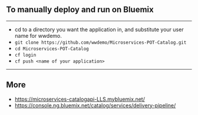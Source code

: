 ## To manually deploy and run on Bluemix
---
* cd to a directory you want the application in, and substitute your user name for wwdemo.
* ```git clone https://github.com/wwdemo/Microservices-POT-Catalog.git```
* `cd Microservices-POT-Catalog`
* `cf login`
* `cf push <name of your application>`

---
## More

* https://microservices-catalogapi-LLS.mybluemix.net/
* https://console.ng.bluemix.net/catalog/services/delivery-pipeline/


